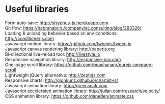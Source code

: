 # Useful libraries
Form auto-save: http://sisyphus-js.herokuapp.com  
Git flow: https://habrahabr.ru/company/at_consulting/blog/283326/  
Loading & unloading behavior based on env conditions: http://conditionerjs.com  
Javascript motion library: https://github.com/tweenjs/tween.js  
Javascript canvas rendering library: http://paperjs.org  
Bi-directional live-reload tool: http://livestyle.io  
Responsive navigation library: http://responsive-nav.com  
One-page scroll library: https://github.com/peachananr/purejs-onepage-scroll  
Lightweight jQuery alternative: http://zeptojs.com  
Responsive charts: http://gionkunz.github.io/chartist-js/  
Javascript animation library: http://greensock.com  
Javascript accelerated animation library: http://julian.com/research/velocity/  
CSS animation library: https://github.com/daneden/animate.css  
